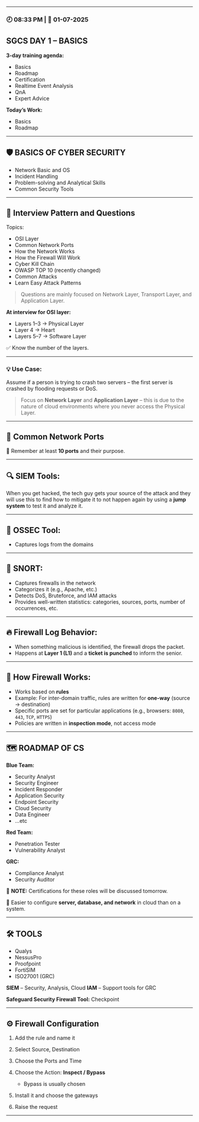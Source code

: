 
---

### 🕗 08:33 PM | 📅 01-07-2025

## SGCS DAY 1 – BASICS

**3-day training agenda:**

* Basics
* Roadmap
* Certification
* Realtime Event Analysis
* QnA
* Expert Advice

**Today’s Work:**

* Basics
* Roadmap

---

## 🛡️ BASICS OF CYBER SECURITY

* Network Basic and OS
* Incident Handling
* Problem-solving and Analytical Skills
* Common Security Tools

---

## 🎯 Interview Pattern and Questions

Topics:

* OSI Layer
* Common Network Ports
* How the Network Works
* How the Firewall Will Work
* Cyber Kill Chain
* OWASP TOP 10 (recently changed)
* Common Attacks
* Learn Easy Attack Patterns

> Questions are mainly focused on Network Layer, Transport Layer, and Application Layer.

**At interview for OSI layer:**

* Layers 1–3 → Physical Layer
* Layer 4 → Heart
* Layers 5–7 → Software Layer

✅ Know the number of the layers.

---

### 💡 Use Case:

Assume if a person is trying to crash two servers – the first server is crashed by flooding requests or DoS.

> Focus on **Network Layer** and **Application Layer** – this is due to the nature of cloud environments where you never access the Physical Layer.

---

## 🔌 Common Network Ports

📌 Remember at least **10 ports** and their purpose.

---

## 🔍 SIEM Tools:

When you get hacked, the tech guy gets your source of the attack and they will use this to find how to mitigate it to not happen again by using a **jump system** to test it and analyze it.

---

## 🧰 OSSEC Tool:

* Captures logs from the domains

---

## 🧪 SNORT:

* Captures firewalls in the network
* Categorizes it (e.g., Apache, etc.)
* Detects DoS, Bruteforce, and IAM attacks
* Provides well-written statistics: categories, sources, ports, number of occurrences, etc.

---

## 🔥 Firewall Log Behavior:

* When something malicious is identified, the firewall drops the packet.
* Happens at **Layer 1 (L1)** and a **ticket is punched** to inform the senior.

---

## 🔐 How Firewall Works:

* Works based on **rules**
* Example: For inter-domain traffic, rules are written for **one-way** (source → destination)
* Specific ports are set for particular applications (e.g., browsers: `8080`, `443`, `TCP`, `HTTPS`)
* Policies are written in **inspection mode**, not access mode

---

## 🗺️ ROADMAP OF CS

**Blue Team:**

* Security Analyst
* Security Engineer
* Incident Responder
* Application Security
* Endpoint Security
* Cloud Security
* Data Engineer
* ...etc

**Red Team:**

* Penetration Tester
* Vulnerability Analyst

**GRC:**

* Compliance Analyst
* Security Auditor

📌 **NOTE:** Certifications for these roles will be discussed tomorrow.

🧠 Easier to configure **server, database, and network** in cloud than on a system.

---

## 🛠️ TOOLS

* Qualys
* NessusPro
* Proofpoint
* FortiSIM
* ISO27001 (GRC)

**SIEM** – Security, Analysis, Cloud
**IAM** – Support tools for GRC

**Safeguard Security Firewall Tool:** Checkpoint

---

## ⚙️ Firewall Configuration

1. Add the rule and name it
2. Select Source, Destination
3. Choose the Ports and Time
4. Choose the Action: **Inspect / Bypass**

   * Bypass is usually chosen
5. Install it and choose the gateways
6. Raise the request

---
